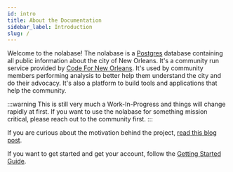 ```yaml
---
id: intro
title: About the Documentation
sidebar_label: Introduction
slug: /
---
```


Welcome to the nolabase! The nolabase is a [Postgres](https://www.postgresql.org/) database containing all public information
about the city of New Orleans. It's a community run service provided by [Code For New Orleans](https://codeforneworleans.org/).
It's used by community members performing analysis to better help them understand the city and 
do their advocacy. It's also a platform to build tools and applications that help the community.

:::warning
This is still very much a Work-In-Progress and things will change rapidly at first.
If you want to use the nolabase for something mission critical, please reach out to the community
first.
:::

If you are curious about the motivation behind the project,
[read this blog post](/blog/hello-world).

If you want to get started and get your account,
follow the [Getting Started Guide](/docs/getting-started).



